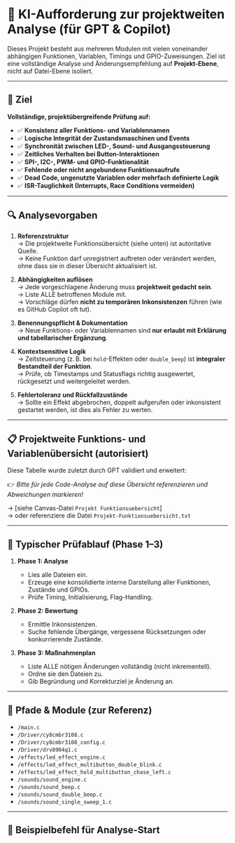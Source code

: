 # 🧠 KI-Aufforderung zur projektweiten Analyse (für GPT & Copilot)

Dieses Projekt besteht aus mehreren Modulen mit vielen voneinander abhängigen Funktionen, Variablen, Timings und GPIO-Zuweisungen. Ziel ist eine vollständige Analyse und Änderungsempfehlung auf **Projekt-Ebene**, nicht auf Datei-Ebene isoliert.

---

## 🧭 Ziel

**Vollständige, projektübergreifende Prüfung auf:**

- ✅ **Konsistenz aller Funktions- und Variablennamen**
- ✅ **Logische Integrität der Zustandsmaschinen und Events**
- ✅ **Synchronität zwischen LED-, Sound- und Ausgangssteuerung**
- ✅ **Zeitliches Verhalten bei Button-Interaktionen**
- ✅ **SPI-, I2C-, PWM- und GPIO-Funktionalität**
- ✅ **Fehlende oder nicht angebundene Funktionsaufrufe**
- ✅ **Dead Code, ungenutzte Variablen oder mehrfach definierte Logik**
- ✅ **ISR-Tauglichkeit (Interrupts, Race Conditions vermeiden)**

---

## 🔍 Analysevorgaben

1. **Referenzstruktur**  
   → Die projektweite Funktionsübersicht (siehe unten) ist autoritative Quelle.  
   → Keine Funktion darf unregistriert auftreten oder verändert werden, ohne dass sie in dieser Übersicht aktualisiert ist.

2. **Abhängigkeiten auflösen**  
   → Jede vorgeschlagene Änderung muss **projektweit gedacht sein**.  
   → Liste ALLE betroffenen Module mit.  
   → Vorschläge dürfen **nicht zu temporären Inkonsistenzen** führen (wie es GitHub Copilot oft tut).

3. **Benennungspflicht & Dokumentation**  
   → Neue Funktions- oder Variablennamen sind **nur erlaubt mit Erklärung und tabellarischer Ergänzung**.

4. **Kontextsensitive Logik**  
   → Zeitsteuerung (z. B. bei `hold`-Effekten oder `double_beep`) ist **integraler Bestandteil der Funktion**.  
   → Prüfe, ob Timestamps und Statusflags richtig ausgewertet, rückgesetzt und weitergeleitet werden.

5. **Fehlertoleranz und Rückfallzustände**  
   → Sollte ein Effekt abgebrochen, doppelt aufgerufen oder inkonsistent gestartet werden, ist dies als Fehler zu werten.

---

## 📋 Projektweite Funktions- und Variablenübersicht (autorisiert)

Diese Tabelle wurde zuletzt durch GPT validiert und erweitert:

👉 *Bitte für jede Code-Analyse auf diese Übersicht referenzieren und Abweichungen markieren!*

→ [siehe Canvas-Datei `Projekt Funktionsuebersicht`]  
→ oder referenziere die Datei `Projekt-Funktionsuebersicht.txt`

---

## 🧪 Typischer Prüfablauf (Phase 1–3)

1. **Phase 1: Analyse**
   - Lies alle Dateien ein.
   - Erzeuge eine konsolidierte interne Darstellung aller Funktionen, Zustände und GPIOs.
   - Prüfe Timing, Initialisierung, Flag-Handling.

2. **Phase 2: Bewertung**
   - Ermittle Inkonsistenzen.
   - Suche fehlende Übergänge, vergessene Rücksetzungen oder konkurrierende Zustände.

3. **Phase 3: Maßnahmenplan**
   - Liste ALLE nötigen Änderungen vollständig (nicht inkrementell).
   - Ordne sie den Dateien zu.
   - Gib Begründung und Korrekturziel je Änderung an.

---

## 📂 Pfade & Module (zur Referenz)

- `/main.c`
- `/Driver/cy8cmbr3108.c`
- `/Driver/cy8cmbr3108_config.c`
- `/Driver/drv8904q1.c`
- `/effects/led_effect_engine.c`
- `/effects/led_effect_multibutton_double_blink.c`
- `/effects/led_effect_hold_multibutton_chase_left.c`
- `/sounds/sound_engine.c`
- `/sounds/sound_beep.c`
- `/sounds/sound_double_beep.c`
- `/sounds/sound_single_sweep_1.c`

---

## 📍 Beispielbefehl für Analyse-Start

